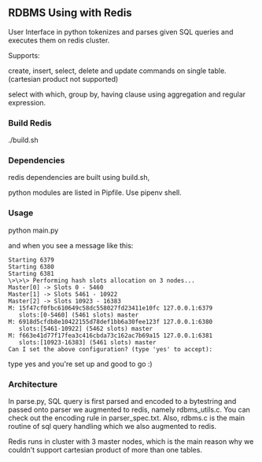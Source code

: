 ## RDBMS Using with Redis

User Interface in python tokenizes and parses given SQL queries and executes them on redis cluster.

Supports:

create, insert, select, delete and update commands on single table.(cartesian product not supported)

select with which, group by, having clause using aggregation and regular expression.

### Build Redis

./build.sh

### Dependencies

redis dependencies are built using build.sh,

python modules are listed in Pipfile. Use pipenv shell.


### Usage

python main.py

and when you see a message like this:

```
Starting 6379
Starting 6380
Starting 6381
\>\>\> Performing hash slots allocation on 3 nodes...
Master[0] -> Slots 0 - 5460
Master[1] -> Slots 5461 - 10922
Master[2] -> Slots 10923 - 16383
M: 15f47cf0fbc610649c58dc558027fd23411e10fc 127.0.0.1:6379
   slots:[0-5460] (5461 slots) master
M: 6918d5cfdb8e10422155d78def1bb6a30fee123f 127.0.0.1:6380
   slots:[5461-10922] (5462 slots) master
M: f663e41d77f17fea3c416cbda73c162ac7b69a15 127.0.0.1:6381
   slots:[10923-16383] (5461 slots) master
Can I set the above configuration? (type 'yes' to accept):
```

type yes and you're set up and good to go :)



### Architecture

In parse.py, SQL query is first parsed and encoded to a bytestring and passed onto parser we augmented to redis, namely rdbms\_utils.c.
You can check out the encoding rule in parser\_spec.txt.
Also, rdbms.c is the main routine of sql query handling which we also augmented to redis.

Redis runs in cluster with 3 master nodes, which is the main reason why we couldn't support cartesian product of more than one tables.
